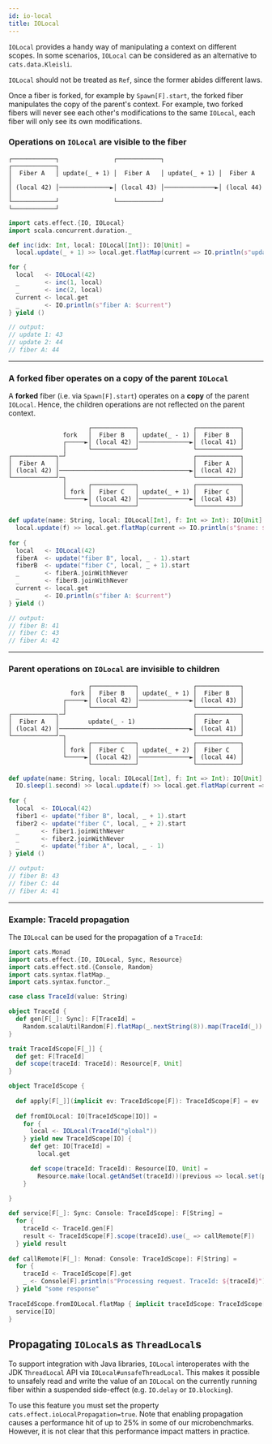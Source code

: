 ```yaml
---
id: io-local
title: IOLocal
---
```


`IOLocal` provides a handy way of manipulating a context on different scopes.
In some scenarios, `IOLocal` can be considered as an alternative to `cats.data.Kleisli`.

`IOLocal` should not be treated as `Ref`, since the former abides different laws.

Once a fiber is forked, for example by `Spawn[F].start`, the forked fiber manipulates the 
copy of the parent's context. For example, two forked fibers will never see each other's
modifications to the same `IOLocal`, each fiber will only see its own modifications.

### Operations on `IOLocal` are visible to the fiber 

```
┌────────────┐               ┌────────────┐               ┌────────────┐
│  Fiber A   │ update(_ + 1) │  Fiber A   │ update(_ + 1) │  Fiber A   │
│ (local 42) │──────────────►│ (local 43) │──────────────►│ (local 44) │
└────────────┘               └────────────┘               └────────────┘
```

```scala mdoc:silent
import cats.effect.{IO, IOLocal}
import scala.concurrent.duration._

def inc(idx: Int, local: IOLocal[Int]): IO[Unit] =
  local.update(_ + 1) >> local.get.flatMap(current => IO.println(s"update $idx: $current"))

for {
  local   <- IOLocal(42)
  _       <- inc(1, local)
  _       <- inc(2, local)
  current <- local.get
  _       <- IO.println(s"fiber A: $current")
} yield ()

// output:
// update 1: 43
// update 2: 44
// fiber A: 44
```

---

### A forked fiber operates on a copy of the parent `IOLocal`

A **forked** fiber (i.e. via `Spawn[F].start`) operates on a **copy** of the parent `IOLocal`.
Hence, the children operations are not reflected on the parent context.

```
                      ┌────────────┐               ┌────────────┐
               fork   │  Fiber B   │ update(_ - 1) │  Fiber B   │
               ┌─────►│ (local 42) │──────────────►│ (local 41) │
               │      └────────────┘               └────────────┘
┌────────────┐─┘                                   ┌────────────┐
│  Fiber A   │                                     │  Fiber A   │
│ (local 42) │────────────────────────────────────►│ (local 42) │
└────────────┘─┐                                   └────────────┘
               │      ┌────────────┐               ┌────────────┐
               │ fork │  Fiber C   │ update(_ + 1) │  Fiber C   │
               └─────►│ (local 42) │──────────────►│ (local 43) │
                      └────────────┘               └────────────┘
```

```scala mdoc:nest:silent
def update(name: String, local: IOLocal[Int], f: Int => Int): IO[Unit] =
  local.update(f) >> local.get.flatMap(current => IO.println(s"$name: $current"))
    
for {
  local   <- IOLocal(42)
  fiberA  <- update("fiber B", local, _ - 1).start
  fiberB  <- update("fiber C", local, _ + 1).start
  _       <- fiberA.joinWithNever
  _       <- fiberB.joinWithNever
  current <- local.get
  _       <- IO.println(s"fiber A: $current")
} yield ()

// output:
// fiber B: 41
// fiber C: 43
// fiber A: 42
```

---

### Parent operations on `IOLocal` are invisible to children

```
                      ┌────────────┐               ┌────────────┐
                 fork │  Fiber B   │ update(_ + 1) │  Fiber B   │
               ┌─────►│ (local 42) │──────────────►│ (local 43) │
               │      └────────────┘               └────────────┘
┌────────────┐─┘                                   ┌────────────┐
│  Fiber A   │        update(_ - 1)                │  Fiber A   │
│ (local 42) │────────────────────────────────────►│ (local 41) │
└────────────┘─┐                                   └────────────┘
               │      ┌────────────┐               ┌────────────┐
               │ fork │  Fiber C   │ update(_ + 2) │  Fiber C   │
               └─────►│ (local 42) │──────────────►│ (local 44) │
                      └────────────┘               └────────────┘
```

```scala mdoc:nest:passthrough
def update(name: String, local: IOLocal[Int], f: Int => Int): IO[Unit] =
  IO.sleep(1.second) >> local.update(f) >> local.get.flatMap(current => IO.println(s"$name: $current"))
  
for {
  local  <- IOLocal(42)
  fiber1 <- update("fiber B", local, _ + 1).start
  fiber2 <- update("fiber C", local, _ + 2).start
  _      <- fiber1.joinWithNever
  _      <- fiber2.joinWithNever
  _      <- update("fiber A", local, _ - 1)
} yield ()

// output:
// fiber B: 43
// fiber C: 44
// fiber A: 41
```

---

### Example: TraceId propagation 

The `IOLocal` can be used for the propagation of a `TraceId`:

```scala mdoc:silent
import cats.Monad
import cats.effect.{IO, IOLocal, Sync, Resource}
import cats.effect.std.{Console, Random}
import cats.syntax.flatMap._
import cats.syntax.functor._

case class TraceId(value: String)

object TraceId {
  def gen[F[_]: Sync]: F[TraceId] =
    Random.scalaUtilRandom[F].flatMap(_.nextString(8)).map(TraceId(_))
}

trait TraceIdScope[F[_]] {
  def get: F[TraceId]
  def scope(traceId: TraceId): Resource[F, Unit]
}

object TraceIdScope {
  
  def apply[F[_]](implicit ev: TraceIdScope[F]): TraceIdScope[F] = ev
  
  def fromIOLocal: IO[TraceIdScope[IO]] =
    for {
      local <- IOLocal(TraceId("global"))
    } yield new TraceIdScope[IO] {
      def get: IO[TraceId] =
        local.get

      def scope(traceId: TraceId): Resource[IO, Unit] =
        Resource.make(local.getAndSet(traceId))(previous => local.set(previous)).void
    }
    
}

def service[F[_]: Sync: Console: TraceIdScope]: F[String] =
  for {
    traceId <- TraceId.gen[F]
    result <- TraceIdScope[F].scope(traceId).use(_ => callRemote[F])
  } yield result
  
def callRemote[F[_]: Monad: Console: TraceIdScope]: F[String] =
  for {
    traceId <- TraceIdScope[F].get
    _ <- Console[F].println(s"Processing request. TraceId: ${traceId}")
  } yield "some response"
  
TraceIdScope.fromIOLocal.flatMap { implicit traceIdScope: TraceIdScope[IO] =>
  service[IO]
}
```

## Propagating `IOLocal`s as `ThreadLocal`s

To support integration with Java libraries, `IOLocal` interoperates with the JDK `ThreadLocal` API via `IOLocal#unsafeThreadLocal`. This makes it possible to unsafely read and write the value of an `IOLocal` on the currently running fiber within a suspended side-effect (e.g. `IO.delay` or `IO.blocking`).

To use this feature you must set the property `cats.effect.ioLocalPropagation=true`. Note that enabling propagation causes a performance hit of up to 25% in some of our microbenchmarks. However, it is not clear that this performance impact matters in practice.
